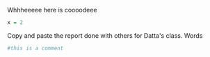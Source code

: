 Whhheeeee here is coooodeee


```r
x = 2
```

Copy and paste the report done with others for Datta's class.
Words


```r
#this is a comment
```
